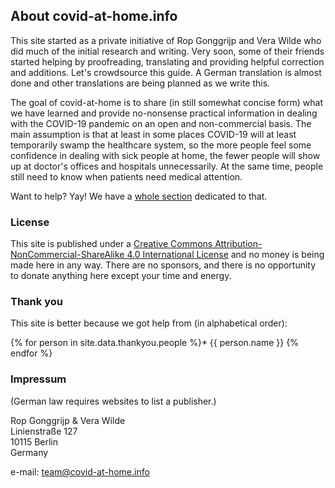   
## About covid-at-home.info

This site started as a private initiative of Rop Gonggrijp and Vera Wilde who did much of the initial research and writing. Very soon, some of their friends started helping by proofreading, translating and providing helpful correction and additions. Let's crowdsource this guide. A German translation is almost done and other translations are being planned as we write this.

The goal of covid-at-home is to share (in still somewhat concise form) what we have learned and provide no-nonsense practical information in dealing with the COVID-19 pandemic on an open and non-commercial basis. The main assumption is that at least in some places COVID-19 will at least temporarily swamp the healthcare system, so the more people feel some confidence in dealing with sick people at home, the fewer people will show up at doctor's offices and hospitals unnecessarily. At the same time, people still need to know when patients need medical attention. 

Want to help? Yay! We have a [whole section](/help) dedicated to that.

### License

This site is published under a [Creative Commons Attribution-NonCommercial-ShareAlike 4.0 International License](http://creativecommons.org/licenses/by-nc-sa/4.0/) and no money is being made here in any way. There are no sponsors, and there is no opportunity to donate anything here except your time and energy.

### Thank you

This site is better because we got help from (in alphabetical order):

{% for person in site.data.thankyou.people %}* {{ person.name }}
{% endfor %}

### Impressum

(German law requires websites to list a publisher.)

Rop Gonggrijp & Vera Wilde<br>
Linienstraße 127<br>
10115 Berlin<br>
Germany

e-mail: [team@covid-at-home.info](mailto:team@covid-at-home.info)

